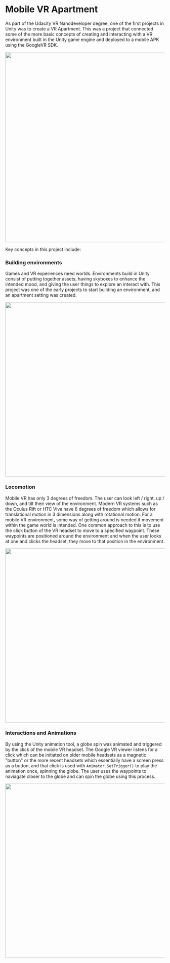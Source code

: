 # Mobile VR Apartment

As part of the Udacity VR Nanodeveloper degree, one of the first projects in Unity was to create a VR Apartment. This was a project that connected some of the more basic concepts of creating and interacting with a VR environment built in the Unity game engine and deployed to a mobile APK using the GoogleVR SDK. 

<img src="Mobile_VR_Apartment/Images/VR_Apartment_CouchView.PNG" width="800" height="600"/>

Key concepts in this project include:

### Building environments

Games and VR experiences need worlds. Environments build in Unity consist of putting together assets, having skyboxes to enhance the intended mood, and giving the user things to explore an interact with. This project was one of the early projects to start building an environment, and an apartment setting was created.

<img src="Mobile_VR_Apartment/Images/VR_Apartment_OutsideView.PNG" width="700" height="550"/>

### Locomotion

Mobile VR has only 3 degrees of freedom. The user can look left / right, up / down, and tilt their view of the environment. Modern VR systems such as the Oculus Rift or HTC Vive have 6 degrees of freedom which allows for translational motion in 3 dimensions along with rotational motion. For a mobile VR environment, some way of getting around is needed if movement within the game world is intended. One common approach to this is to use the click button of the VR headset to move to a specified waypoint. These waypoints are positioned around the environment and when the user looks at one and clicks the headset, they move to that position in the environment.

<img src="Mobile_VR_Apartment/Images/VR_Apartment_Waypoints.PNG" width="700" height="550"/>

### Interactions and Animations

By using the Unity animation tool, a globe spin was animated and triggered by the click of the mobile VR headset. The Google VR viewer listens for a click which can be initiated on older mobile headsets as a magnetic "button" or the more recent headsets which essentially have a screen press as a button, and that click is used with `Animator.SetTrigger()` to play the animation once, spinning the globe. The user uses the waypoints to naviagate closer to the globe and can spin the globe using this process.

<img src="Mobile_VR_Apartment/Images/globe_animation.gif" width="700" height="550"/>